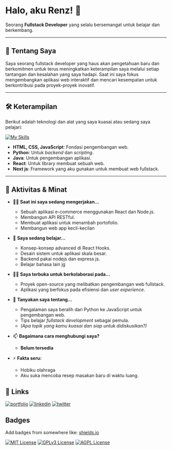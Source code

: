 # Halo, aku Renz! 👋


Seorang **Fullstack Developer** yang selalu bersemangat untuk belajar dan berkembang.

---

## 🚀 Tentang Saya

Saya seorang fullstack developer yang haus akan pengetahuan baru dan berkomitmen untuk terus meningkatkan keterampilan saya melalui setiap tantangan dan kesalahan yang saya hadapi. Saat ini saya fokus mengembangkan aplikasi web interaktif dan mencari kesempatan untuk berkontribusi pada proyek-proyek inovatif.

---

## 🛠 Keterampilan

Berikut adalah teknologi dan alat yang saya kuasai atau sedang saya pelajari:

[![My Skills](https://skillicons.dev/icons?i=html,css,javascript,python,java,nodejs,react,nextjs,git,vscode)](https://skillicons.dev)

- **HTML, CSS, JavaScript**: Fondasi pengembangan web.
- **Python**: Untuk _backend_ dan _scripting_.
- **Java**: Untuk pengembangan aplikasi.
- **React**: Untuk library membuat sebuah web.
- **Next js**: Framework yang aku gunakan untuk membuat web fullstack.

---

## 🚀 Aktivitas & Minat

- 👩‍💻 **Saat ini saya sedang mengerjakan...**

  - Sebuah aplikasi e-commerce menggunakan React dan Node.js.
  - Membangun API RESTful.
  - Membuat aplikasi untuk menambah portofolio.
  - Membangun web app kecil-kecilan

- 🧠 **Saya sedang belajar...**

  - Konsep-konsep advanced di React Hooks.
  - Desain sistem untuk aplikasi skala besar.
  - Backend pakai nodejs dan express js.
  - Belajar bahasa lain jg

- 👯‍♀️ **Saya terbuka untuk berkolaborasi pada...**

  - Proyek open-source yang melibatkan pengembangan web fullstack.
  - Aplikasi yang berfokus pada efisiensi dan _user experience_.

<!-- - 🤔 **Saya sedang mencari bantuan dengan...**

  - Optimasi performa database untuk proyek skala besar.
  - Memahami arsitektur _microservices_ lebih dalam.
  - _(Jangan ragu untuk bertanya, ini menunjukkan kamu mau belajar.)_ -->

- 💬 **Tanyakan saya tentang...**

  - Pengalaman saya beralih dari Python ke JavaScript untuk pengembangan web.
  - Tips belajar _fullstack development_ sebagai pemula.
  - _(Apa topik yang kamu kuasai dan siap untuk didiskusikan?)_

- 📫 **Bagaimana cara menghubungi saya?**

  - **Belum tersedia**

- ⚡️ **Fakta seru:**
  - Hobiku olahraga
  - Aku suka mencoba resep masakan baru di waktu luang.

## 🔗 Links

[![portfolio](https://img.shields.io/badge/my_portfolio-000?style=for-the-badge&logo=ko-fi&logoColor=white)](https://mahasiswa-pied.vercel.app/)
[![linkedin](https://img.shields.io/badge/linkedin-0A66C2?style=for-the-badge&logo=linkedin&logoColor=white)](https://www.linkedin.com/)
[![twitter](https://img.shields.io/badge/twitter-1DA1F2?style=for-the-badge&logo=twitter&logoColor=white)](https://twitter.com/)

## Badges

Add badges from somewhere like: [shields.io](https://shields.io/)

[![MIT License](https://img.shields.io/badge/License-MIT-green.svg)](https://choosealicense.com/licenses/mit/)
[![GPLv3 License](https://img.shields.io/badge/License-GPL%20v3-yellow.svg)](https://opensource.org/licenses/)
[![AGPL License](https://img.shields.io/badge/license-AGPL-blue.svg)](http://www.gnu.org/licenses/agpl-3.0)
